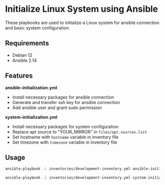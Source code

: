 # Initialize Linux System using Ansible

These playbooks are used to initialize a Linux system for ansible connection and basic system configuration.  

## Requirements

- Debian 12
- Ansible 2.14

## Features

**ansible-initialization.yml**

- Install necessary packages for ansible connection
- Generate and transfer ssh key for ansible connection
- Add ansible user and grant sudo permission

**system-initialization.yml**

- Install necessary packages for system configuration
- Replace apt source to "YOUR_MIRROR" in `files/apt.sources.list`
- Set hostname with `hostname` variable in inventory file
- Set timezone with `timezone` variable in inventory file




## Usage

```bash
ansible-playbook -i inventories/development-inventory.yml ansible-initialization.yml -k -K
```

```bash
ansible-playbook -i inventories/development-inventory.yml system-initialization.yml -K
```